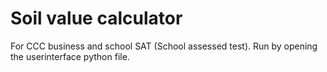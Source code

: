  #  Soil value calculator
 
 For CCC business and school SAT (School assessed test).
 Run by opening the userinterface python file.
